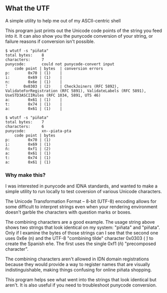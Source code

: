 ## What the UTF

A simple utility to help me out of my ASCII-centric shell

This program just prints out the Unicode code points of the string you feed into it. It can also show you the punycode conversion of your string, or failure reasons if conversion isn't possible.

```shell
$ wtutf -s "piñata"
total bytes:    8
characters:     7
punycode:       could not punycode-convert input
    code point | bytes  | conversion errors
p:        0x70 | (1)    | 
i:        0x69 | (1)    | 
n:        0x6e | (1)    | 
̃:       0x0303 | (2)    | CheckJoiners (RFC 5892), ValidateForRegistration (RFC 5891), ValidateLabels (RFC 5891), UseSTD3ASCIIRules (RFC 1034, 5891, UTS 46)
a:        0x61 | (1)    | 
t:        0x74 | (1)    | 
a:        0x61 | (1)    |  

$ wtutf -s "piñata"
total bytes:    7
characters:     6
punycode:       xn--piata-pta
    code point | bytes 
p:        0x70 | (1)
i:        0x69 | (1)
ñ:        0xf1 | (2)
a:        0x61 | (1)
t:        0x74 | (1)
a:        0x61 | (1)
```

### Why make this?

I was interested in punycode and IDNA standards, and wanted to make a simple utility to run locally to test coversion of various Unicode characters.

The Unicode Transformation Format – 8-bit (UTF-8) encoding allows for some difficult to interpret strings even when your rendering environment doesn't garble the characters with question marks or boxes.

The combining characters are a good example. The usage string above shows two strings that look identical on my system: "piñata" and "piñata". Only if I examine the bytes of those strings can I see that the second one uses 0x6e (n) and the UTF-8 "combining tilde" character 0x0303 ( ̃) to create the Spanish eñe. The first uses the single 0xf1 (ñ) "precomposed character".

The combining characters aren't allowed in IDN domain registrations because they would provide a way to register names that are visually indistinguishable, making things confusing for online piñata shopping.

This program helps see what went into the strings that look identical but aren't. It is also useful if you need to troubleshoot punycode conversion.